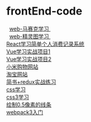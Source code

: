 # frontEnd-code
   [ web-马赛克学习 ]( https://github.com/pheromone/web-mosaic )    <br/>
   [ web-精灵图学习 ]( https://github.com/pheromone/sprite-sheet )    <br/>
   [ React学习简单个人消费记录系统 ](  https://github.com/pheromone/react-accounts )    <br/>
   [ Vue学习实战项目1 ](   https://github.com/pheromone/vue_demo )    <br/>
   [ Vue学习实战项目2 ](     https://github.com/pheromone/order_pos)    <br/>
   [ 小米购物网站 ](   https://github.com/pheromone/xiaomi )    <br/>
   [ 淘宝网站 ](   https://github.com/pheromone/taobao )    <br/>
   [ 简书+redux实战练习 ](   https://github.com/pheromone/react_jianshu )    <br/>
   [ css学习 ](   https://github.com/pheromone/cssStudy )    <br/>
   [ css3学习 ](   https://www.php.cn/course/180.html )    <br/>
   [ 绘制0.5像素的线条 ](  https://github.com/pheromone/cssStudy/tree/master/%E7%BB%98%E5%88%B6%E5%8D%8A%E5%83%8F%E7%B4%A0%E7%9A%84%E6%96%B9%E6%B3%95 )    <br/>
   [ webpack3入门 ](   https://edu.51cto.com/center/course/lesson/index?id=229019 )    <br/>


  

  

   

